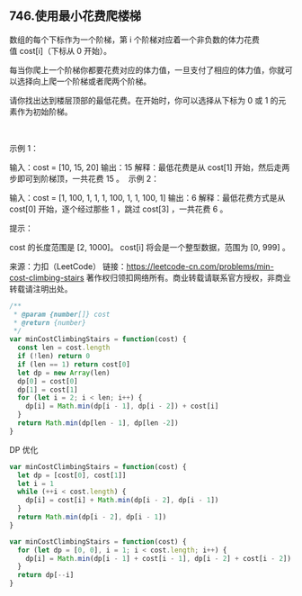## 746.使用最小花费爬楼梯

数组的每个下标作为一个阶梯，第 i 个阶梯对应着一个非负数的体力花费值 cost[i]（下标从 0 开始）。

每当你爬上一个阶梯你都要花费对应的体力值，一旦支付了相应的体力值，你就可以选择向上爬一个阶梯或者爬两个阶梯。

请你找出达到楼层顶部的最低花费。在开始时，你可以选择从下标为 0 或 1 的元素作为初始阶梯。

 

示例 1：

输入：cost = [10, 15, 20]
输出：15
解释：最低花费是从 cost[1] 开始，然后走两步即可到阶梯顶，一共花费 15 。
 示例 2：

输入：cost = [1, 100, 1, 1, 1, 100, 1, 1, 100, 1]
输出：6
解释：最低花费方式是从 cost[0] 开始，逐个经过那些 1 ，跳过 cost[3] ，一共花费 6 。
 

提示：

cost 的长度范围是 [2, 1000]。
cost[i] 将会是一个整型数据，范围为 [0, 999] 。

来源：力扣（LeetCode）
链接：https://leetcode-cn.com/problems/min-cost-climbing-stairs
著作权归领扣网络所有。商业转载请联系官方授权，非商业转载请注明出处。

```js
/**
 * @param {number[]} cost
 * @return {number}
 */
var minCostClimbingStairs = function(cost) {
  const len = cost.length
  if (!len) return 0
  if (len == 1) return cost[0]
  let dp = new Array(len)
  dp[0] = cost[0]
  dp[1] = cost[1]
  for (let i = 2; i < len; i++) {
    dp[i] = Math.min(dp[i - 1], dp[i - 2]) + cost[i]
  }
  return Math.min(dp[len - 1], dp[len -2])
}
```

DP 优化
```js
var minCostClimbingStairs = function(cost) {
  let dp = [cost[0], cost[1]]
  let i = 1
  while (++i < cost.length) {
    dp[i] = cost[i] + Math.min(dp[i - 2], dp[i - 1])
  }
  return Math.min(dp[i - 2], dp[i - 1])
}
```


```js
var minCostClimbingStairs = function(cost) {
  for (let dp = [0, 0], i = 1; i < cost.length; i++) {
    dp[i] = Math.min(dp[i - 1] + cost[i - 1], dp[i - 2] + cost[i - 2])
  }
  return dp[--i]
}
```